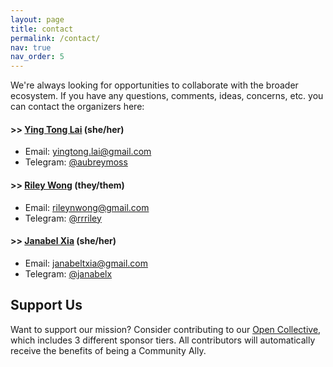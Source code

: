 ```yaml
---
layout: page
title: contact
permalink: /contact/
nav: true
nav_order: 5
---
```


We're always looking for opportunities to collaborate with the broader ecosystem. If you have any questions, comments, ideas, concerns, etc. you can contact the organizers here:

#### >> [Ying Tong Lai](https://github.com/therealyingtong) (she/her)

- Email: [yingtong.lai@gmail.com](mailto:yingtong.lai@gmail.com)
- Telegram: [@aubreymoss](https://t.me/aubreymoss)

#### >> [Riley Wong](https://www.emergentresearch.net/) (they/them)

- Email: [rileynwong@gmail.com](mailto:rileynwong@gmail.com)
- Telegram: [@rrriley](https://t.me/rrriley)

#### >> [Janabel Xia](https://www.janabelx.com/) (she/her)

- Email: [janabeltxia@gmail.com](mailto:janabeltxia@gmail.com)
- Telegram: [@janabelx](https://t.me/janabelx)

## Support Us

Want to support our mission? Consider contributing to our [Open Collective](https://opencollective.com/community-privacy), which includes 3 different sponsor tiers. All contributors will automatically receive the benefits of being a Community Ally.
